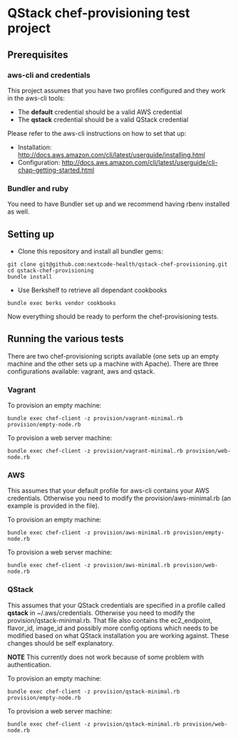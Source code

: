 # QStack chef-provisioning test project

## Prerequisites
### aws-cli and credentials
This project assumes that you have two profiles configured and they work in the aws-cli tools:
* The **default** credential should be a valid AWS credential
* The **qstack** credential should be a valid QStack credential

Please refer to the aws-cli instructions on how to set that up:
* Installation: http://docs.aws.amazon.com/cli/latest/userguide/installing.html
* Configuration: http://docs.aws.amazon.com/cli/latest/userguide/cli-chap-getting-started.html

### Bundler and ruby
You need to have Bundler set up and we recommend having rbenv installed as well.

## Setting up
* Clone this repository and install all bundler gems:
```
git clone git@github.com:nextcode-health/qstack-chef-provisioning.git
cd qstack-chef-provisioning
bundle install
```
* Use Berkshelf to retrieve all dependant cookbooks
```
bundle exec berks vendor cookbooks
```

Now everything should be ready to perform the chef-provisioning tests.

## Running the various tests
There are two chef-provisioning scripts available (one sets up an empty machine and the other sets up a machine with Apache). There are three configurations available: vagrant, aws and qstack.

### Vagrant
To provision an empty machine:
```
bundle exec chef-client -z provision/vagrant-minimal.rb provision/empty-node.rb
```
To provision a web server machine:
```
bundle exec chef-client -z provision/vagrant-minimal.rb provision/web-node.rb
```

### AWS
This assumes that your default profile for aws-cli contains your AWS credentials. Otherwise you need to modify the provision/aws-minimal.rb (an example is provided in the file).

To provision an empty machine:
```
bundle exec chef-client -z provision/aws-minimal.rb provision/empty-node.rb
```
To provision a web server machine:
```
bundle exec chef-client -z provision/aws-minimal.rb provision/web-node.rb
```

### QStack
This assumes that your QStack credentials are specified in a profile called **qstack** in ~/.aws/credentials. Otherwise you need to modify the provision/qstack-minimal.rb.
That file also contains the ec2_endpoint, flavor_id, image_id and possibly more config options which needs to be modified based on what QStack installation you are working against. These changes should be self explanatory.

**NOTE** This currently does not work because of some problem with authentication.

To provision an empty machine:
```
bundle exec chef-client -z provision/qstack-minimal.rb provision/empty-node.rb
```
To provision a web server machine:
```
bundle exec chef-client -z provision/qstack-minimal.rb provision/web-node.rb
```
